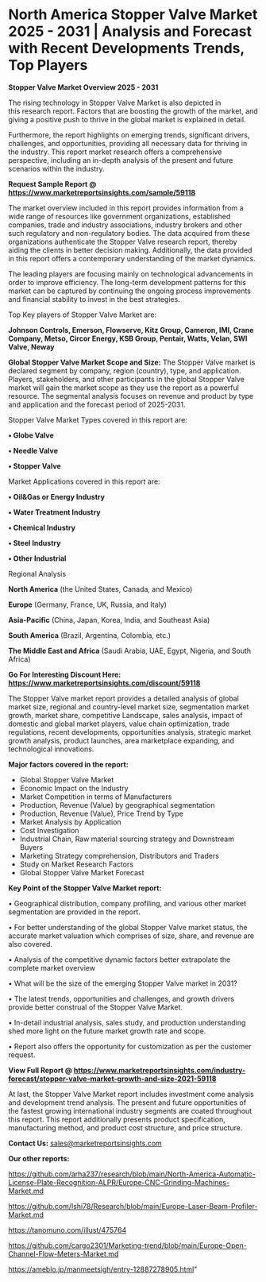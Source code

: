 # North America Stopper Valve Market 2025 - 2031 | Analysis and Forecast with Recent Developments Trends, Top Players

<Strong> Stopper Valve Market Overview 2025 - 2031</strong>

The rising technology in Stopper Valve Market is also depicted in this research report. Factors that are boosting the growth of the market, and giving a positive push to thrive in the global market is explained in detail.

Furthermore, the report highlights on emerging trends, significant drivers, challenges, and opportunities, providing all necessary data for thriving in the industry. This report market research offers a comprehensive perspective, including an in-depth analysis of the present and future scenarios within the industry.

<strong>Request Sample Report @ <a href=https://www.marketreportsinsights.com/sample/59118>https://www.marketreportsinsights.com/sample/59118</a></strong>

The market overview included in this report provides information from a wide range of resources like government organizations, established companies, trade and industry associations, industry brokers and other such regulatory and non-regulatory bodies. The data acquired from these organizations authenticate the Stopper Valve research report, thereby aiding the clients in better decision making. Additionally, the data provided in this report offers a contemporary understanding of the market dynamics.

The leading players are focusing mainly on technological advancements in order to improve efficiency. The long-term development patterns for this market can be captured by continuing the ongoing process improvements and financial stability to invest in the best strategies.

Top Key players of Stopper Valve Market are:

<strong>Johnson Controls, Emerson, Flowserve, Kitz Group, Cameron, IMI, Crane Company, Metso, Circor Energy, KSB Group, Pentair, Watts, Velan, SWI Valve, Neway</strong>

<strong><b>Global Stopper Valve Market Scope and Size:</b></strong>
The Stopper Valve market is declared segment by company, region (country), type, and application. Players, stakeholders, and other participants in the global Stopper Valve market will gain the market scope as they use the report as a powerful resource. The segmental analysis focuses on revenue and product by type and application and the forecast period of 2025-2031.

Stopper Valve Market Types covered in this report are:

<strong>• Globe Valve

• Needle Valve

• Stopper Valve</strong>

Market Applications covered in this report are:

<strong>• Oil&Gas or Energy Industry

• Water Treatment Industry

• Chemical Industry

• Steel Industry

• Other Industrial</strong> 

Regional Analysis

<strong>North America</strong> (the United States, Canada, and Mexico)

<strong>Europe</strong> (Germany, France, UK, Russia, and Italy)

<strong>Asia-Pacific</strong> (China, Japan, Korea, India, and Southeast Asia)

<strong>South America</strong> (Brazil, Argentina, Colombia, etc.)

<strong>The Middle East and Africa</strong> (Saudi Arabia, UAE, Egypt, Nigeria, and South Africa)

<strong>Go For Interesting Discount Here: <a href=https://www.marketreportsinsights.com/discount/59118>https://www.marketreportsinsights.com/discount/59118</a></strong>

The Stopper Valve market report provides a detailed analysis of global market size, regional and country-level market size, segmentation market growth, market share, competitive Landscape, sales analysis, impact of domestic and global market players, value chain optimization, trade regulations, recent developments, opportunities analysis, strategic market growth analysis, product launches, area marketplace expanding, and technological innovations.

<strong><b>Major factors covered in the report:</b></strong>
<ul>
  <li>Global Stopper Valve Market </li>
  <li>Economic Impact on the Industry</li>
  <li>Market Competition in terms of Manufacturers</li>
  <li>Production, Revenue (Value) by geographical segmentation</li>
  <li>Production, Revenue (Value), Price Trend by Type</li>
  <li>Market Analysis by Application</li>
  <li>Cost Investigation</li>
  <li>Industrial Chain, Raw material sourcing strategy and Downstream Buyers</li>
  <li>Marketing Strategy comprehension, Distributors and Traders</li>
  <li>Study on Market Research Factors</li>
  <li>Global Stopper Valve Market Forecast</li>
</ul>

<strong><b>Key Point of the Stopper Valve Market report:</b></strong>

• Geographical distribution, company profiling, and various other market segmentation are provided in the report.

• For better understanding of the global Stopper Valve market status, the accurate market valuation which comprises of size, share, and revenue are also covered.

• Analysis of the competitive dynamic factors better extrapolate the complete market overview

• What will be the size of the emerging Stopper Valve market in 2031?

• The latest trends, opportunities and challenges, and growth drivers provide better construal of the Stopper Valve Market.

• In-detail industrial analysis, sales study, and production understanding shed more light on the future market growth rate and scope.

• Report also offers the opportunity for customization as per the customer request.

<strong><b>View Full Report @ <a href=https://www.marketreportsinsights.com/industry-forecast/stopper-valve-market-growth-and-size-2021-59118>https://www.marketreportsinsights.com/industry-forecast/stopper-valve-market-growth-and-size-2021-59118</a></b></strong>


At last, the Stopper Valve Market report includes investment come analysis and development trend analysis. The present and future opportunities of the fastest growing international industry segments are coated throughout this report. This report additionally presents product specification, manufacturing method, and product cost structure, and price structure.

<strong>Contact Us:</strong>
sales@marketreportsinsights.com

<strong>Our other reports:</strong>

<a href=https://github.com/arha237/research/blob/main/North-America-Automatic-License-Plate-Recognition-ALPR/Europe-CNC-Grinding-Machines-Market.md>https://github.com/arha237/research/blob/main/North-America-Automatic-License-Plate-Recognition-ALPR/Europe-CNC-Grinding-Machines-Market.md</a>

<a href=https://github.com/Ishi78/Research/blob/main/Europe-Laser-Beam-Profiler-Market.md>https://github.com/Ishi78/Research/blob/main/Europe-Laser-Beam-Profiler-Market.md</a>

<a href=https://tanomuno.com/illust/475764>https://tanomuno.com/illust/475764</a>

<a href=https://github.com/cargo2301/Marketing-trend/blob/main/Europe-Open-Channel-Flow-Meters-Market.md>https://github.com/cargo2301/Marketing-trend/blob/main/Europe-Open-Channel-Flow-Meters-Market.md</a>

<a href=https://ameblo.jp/manmeetsigh/entry-12887278905.html>https://ameblo.jp/manmeetsigh/entry-12887278905.html</a>"
